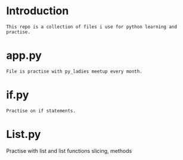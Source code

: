 # Introduction
    This repo is a collection of files i use for python learning and practise.

# app.py
    File is practise with py_ladies meetup every month.

# if.py
    Practise on if statements.

# List.py
Practise with list and 
list functions
slicing, methods